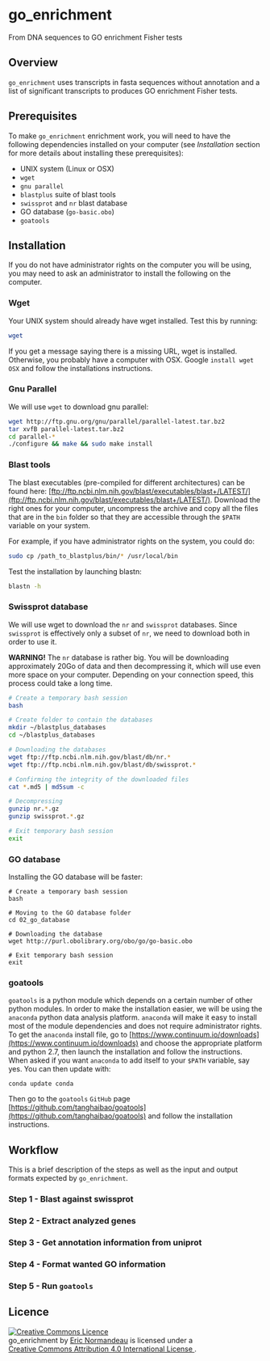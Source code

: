 # go_enrichment
From DNA sequences to GO enrichment Fisher tests

## Overview
`go_enrichment` uses transcripts in fasta sequences without annotation and a
list of significant transcripts to produces GO enrichment Fisher tests.

## Prerequisites
To make `go_enrichment` enrichment work, you will need to have the following
dependencies installed on your computer (see *Installation* section for more
details about installing these prerequisites):

- UNIX system (Linux or OSX)
- `wget`
- `gnu parallel`
- `blastplus` suite of blast tools
- `swissprot` and `nr` blast database
- GO database (`go-basic.obo`)
- `goatools`

## Installation
If you do not have administrator rights on the computer you will be using, you
may need to ask an administrator to install the following on the computer.

### Wget
Your UNIX system should already have wget installed. Test this by running:

```bash
wget
```

If you get a message saying there is a missing URL, wget is installed.
Otherwise, you probably have a computer with OSX. Google `install wget OSX` and
follow the installations instructions.

### Gnu Parallel
We will use `wget` to download gnu parallel:

```bash
wget http://ftp.gnu.org/gnu/parallel/parallel-latest.tar.bz2
tar xvfB parallel-latest.tar.bz2
cd parallel-*
./configure && make && sudo make install
```

### Blast tools
The blast executables (pre-compiled for different architectures) can be found
here: [ftp://ftp.ncbi.nlm.nih.gov/blast/executables/blast+/LATEST/](ftp://ftp.ncbi.nlm.nih.gov/blast/executables/blast+/LATEST/). Download the right ones for your computer, uncompress the archive
and copy all the files that are in the `bin` folder so that they are accessible
through the `$PATH` variable on your system.

For example, if you have administrator rights on the system, you could do:

```bash
sudo cp /path_to_blastplus/bin/* /usr/local/bin
```

Test the installation by launching blastn:

```bash
blastn -h
```

### Swissprot database
We will use wget to download the `nr` and `swissprot` databases. Since
`swissprot` is effectively only a subset of `nr`, we need to download both in
order to use it.

**WARNING!** The `nr` database is rather big. You will be downloading
approximately 20Go of data and then decompressing it, which will use even more
space on your computer. Depending on your connection speed, this process could
take a long time.

```bash
# Create a temporary bash session
bash

# Create folder to contain the databases
mkdir ~/blastplus_databases
cd ~/blastplus_databases

# Downloading the databases
wget ftp://ftp.ncbi.nlm.nih.gov/blast/db/nr.*
wget ftp://ftp.ncbi.nlm.nih.gov/blast/db/swissprot.*

# Confirming the integrity of the downloaded files
cat *.md5 | md5sum -c

# Decompressing
gunzip nr.*.gz
gunzip swissprot.*.gz

# Exit temporary bash session
exit
```

### GO database
Installing the GO database will be faster:

```
# Create a temporary bash session
bash

# Moving to the GO database folder
cd 02_go_database

# Downloading the database
wget http://purl.obolibrary.org/obo/go/go-basic.obo

# Exit temporary bash session
exit
```

### goatools
`goatools` is a python module which depends on a certain number of other python
modules. In order to make the installation easier, we will be using the
`anaconda` python data analysis platform. `anaconda` will make it easy to
install most of the module dependencies and does not require administrator
rights.  To get the `anaconda` install file, go to
[https://www.continuum.io/downloads](https://www.continuum.io/downloads) and
choose the appropriate platform and python 2.7, then launch the installation
and follow the instructions. When asked if you want `anaconda` to add itself to
your `$PATH` variable, say yes. You can then update with:

```
conda update conda
```

Then go to the `goatools` `GitHub` page
[https://github.com/tanghaibao/goatools](https://github.com/tanghaibao/goatools)
and follow the installation instructions.

## Workflow
This is a brief description of the steps as well as the input and output
formats expected by `go_enrichment`.

### Step 1 - Blast against swissprot

### Step 2 - Extract analyzed genes

### Step 3 - Get annotation information from uniprot

### Step 4 - Format wanted GO information

### Step 5 - Run `goatools`

## Licence
<a rel="license" href="http://creativecommons.org/licenses/by/4.0/"><img
    alt="Creative Commons Licence" style="border-width:0"
    src="https://i.creativecommons.org/l/by/4.0/88x31.png" /></a><br/><span
    xmlns:dct="http://purl.org/dc/terms/" href="http://purl.org/dc/dcmitype/Text"
    property="dct:title" rel="dct:type">go_enrichment</span> by <a
    xmlns:cc="http://creativecommons.org/ns#"
    href="https://github.com/enormandeau/go_enrichment"
    property="cc:attributionName" rel="cc:attributionURL">Eric Normandeau</a> is
    licensed under a <br/><a rel="license"
    href="http://creativecommons.org/licenses/by/4.0/">Creative Commons Attribution
    4.0 International License
</a>.

